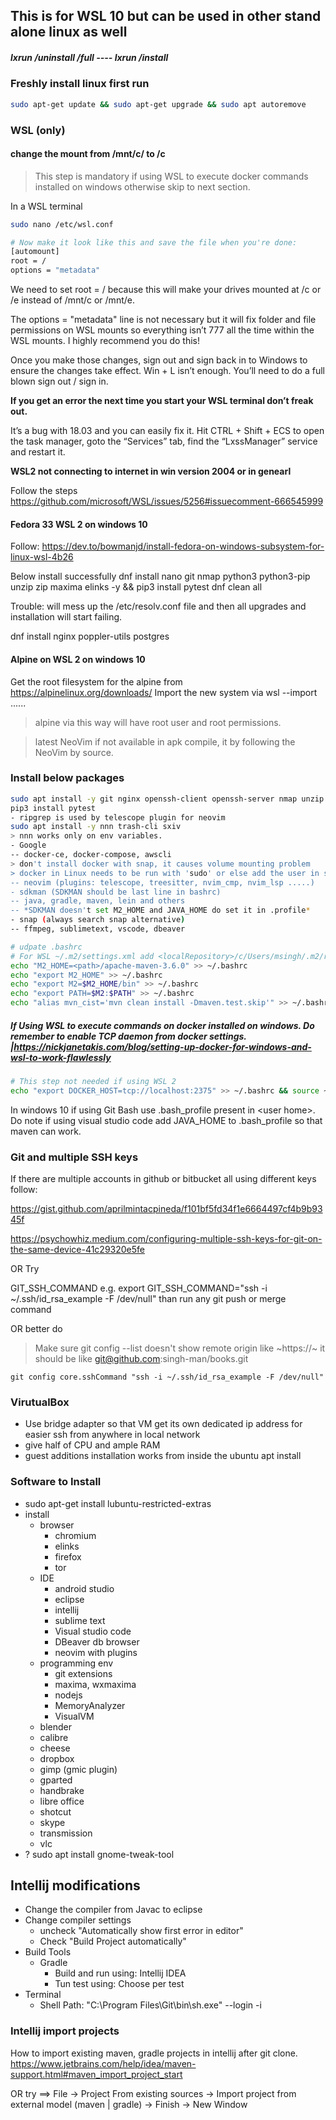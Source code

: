 ## This is for WSL 10 but can be used in other stand alone linux as well

##### lxrun /uninstall /full ---- lxrun /install

### Freshly install linux first run
```sh
sudo apt-get update && sudo apt-get upgrade && sudo apt autoremove
```

### WSL (only) 
#### change the mount from /mnt/c/ to /c

> This step is mandatory if using WSL to execute docker commands installed on windows otherwise skip to next section.

In a WSL terminal
```sh
sudo nano /etc/wsl.conf

# Now make it look like this and save the file when you're done:
[automount]
root = /
options = "metadata"
```
We need to set root = / because this will make your drives mounted at /c or /e instead of /mnt/c or /mnt/e.

The options = "metadata" line is not necessary but it will fix folder and file permissions on WSL mounts so everything isn’t 777 all the time within the WSL mounts. I highly recommend you do this!

Once you make those changes, sign out and sign back in to Windows to ensure the changes take effect. Win + L isn’t enough. You’ll need to do a full blown sign out / sign in.

**If you get an error the next time you start your WSL terminal don’t freak out.**

It’s a bug with 18.03 and you can easily fix it. Hit CTRL + Shift + ECS to open the task manager, goto the “Services” tab, find the “LxssManager” service and restart it.

**WSL2 not connecting to internet in win version 2004 or in genearl**

Follow the steps https://github.com/microsoft/WSL/issues/5256#issuecomment-666545999

#### Fedora 33 WSL 2 on windows 10
Follow:
https://dev.to/bowmanjd/install-fedora-on-windows-subsystem-for-linux-wsl-4b26

Below install successfully
dnf install nano git nmap python3 python3-pip unzip zip maxima elinks -y && pip3 install pytest
dnf clean all

Trouble: will mess up the /etc/resolv.conf file and then all upgrades and installation will start failing.

dnf install nginx poppler-utils postgres

#### Alpine on WSL 2 on windows 10
Get the root filesystem for the alpine from https://alpinelinux.org/downloads/
Import the new system via wsl --import ......
> alpine via this way will have root user and root permissions.

> latest NeoVim if not available in apk compile, it by following the NeoVim by source.

### Install **below packages**
```sh
sudo apt install -y git nginx openssh-client openssh-server nmap unzip zip pandoc poppler-utils elinks maxima ripgrep lazygit python3-pip
pip3 install pytest 
- ripgrep is used by telescope plugin for neovim
sudo apt install -y nnn trash-cli sxiv
> nnn works only on env variables.
- Google
-- docker-ce, docker-compose, awscli
> don't install docker with snap, it causes volume mounting problem
> docker in Linux needs to be run with 'sudo' or else add the user in sudo group. "google" how to do that.
-- neovim (plugins: telescope, treesitter, nvim_cmp, nvim_lsp .....)
- sdkman (SDKMAN should be last line in bashrc)
-- java, gradle, maven, lein and others
-- *SDKMAN doesn't set M2_HOME and JAVA_HOME do set it in .profile*
- snap (always search snap alternative)
-- ffmpeg, sublimetext, vscode, dbeaver

# udpate .bashrc
# For WSL ~/.m2/settings.xml add <localRepository>/c/Users/msingh/.m2/repository</localRepository> to point to windows home .m2
echo "M2_HOME=<path>/apache-maven-3.6.0" >> ~/.bashrc
echo "export M2_HOME" >> ~/.bashrc
echo "export M2=$M2_HOME/bin" >> ~/.bashrc
echo "export PATH=$M2:$PATH" >> ~/.bashrc
echo "alias mvn_cist='mvn clean install -Dmaven.test.skip'" >> ~/.bashrc
```

##### If Using WSL to execute commands on docker installed on windows. Do remember to enable TCP daemon from docker settings. |https://nickjanetakis.com/blog/setting-up-docker-for-windows-and-wsl-to-work-flawlessly
```sh
# This step not needed if using WSL 2
echo "export DOCKER_HOST=tcp://localhost:2375" >> ~/.bashrc && source ~/.bashrc
```

In windows 10 if using Git Bash use .bash_profile present in \<user home\>. Do note if using visual studio code add JAVA_HOME to .bash_profile so that maven can work.

### Git and multiple SSH keys

If there are multiple accounts in github or bitbucket all using different keys follow:

https://gist.github.com/aprilmintacpineda/f101bf5fd34f1e6664497cf4b9b9345f

https://psychowhiz.medium.com/configuring-multiple-ssh-keys-for-git-on-the-same-device-41c29320e5fe

OR Try

GIT_SSH_COMMAND
e.g. export GIT_SSH_COMMAND="ssh -i ~/.ssh/id_rsa_example -F /dev/null" than run any git push or merge command

OR better do
> Make sure git config --list doesn't show remote origin like ~https://~ it should be like git@github.com:singh-man/books.git

```
git config core.sshCommand "ssh -i ~/.ssh/id_rsa_example -F /dev/null"
```


### VirutualBox
- Use bridge adapter so that VM get its own dedicated ip address for easier ssh from anywhere in local network
- give half of CPU and ample RAM
- guest additions installation works from inside the ubuntu apt install

### Software to Install
- sudo apt-get install lubuntu-restricted-extras
- install
	- browser
		- chromium
		- elinks
		- firefox
		- tor
	- IDE
		- android studio
		- eclipse
		- intellij
		- sublime text
		- Visual studio code
		- DBeaver db browser
		- neovim with plugins
	- programming env
	 	- git extensions
		- maxima, wxmaxima
		- nodejs
		- MemoryAnalyzer
		- VisualVM
	- blender
	- calibre
	- cheese
	- dropbox
	- gimp (gmic plugin)
	- gparted
	- handbrake
	- libre office
	- shotcut
	- skype
	- transmission
	- vlc
- ? sudo apt install gnome-tweak-tool

## Intellij modifications
- Change the compiler from Javac to eclipse
- Change compiler settings
	- uncheck "Automatically show first error in editor"
	- Check "Build Project automatically"
- Build Tools
	- Gradle
		- Build and run using: Intellij IDEA
		- Tun test using: Choose per test
- Terminal
	- Shell Path: "C:\Program Files\Git\bin\sh.exe" --login -i 

### Intellij import projects
How to import existing maven, gradle projects in intellij after git clone.
https://www.jetbrains.com/help/idea/maven-support.html#maven_import_project_start

OR try ==> File -> Project From existing sources -> Import project from external model (maven | gradle) -> Finish -> New Window
